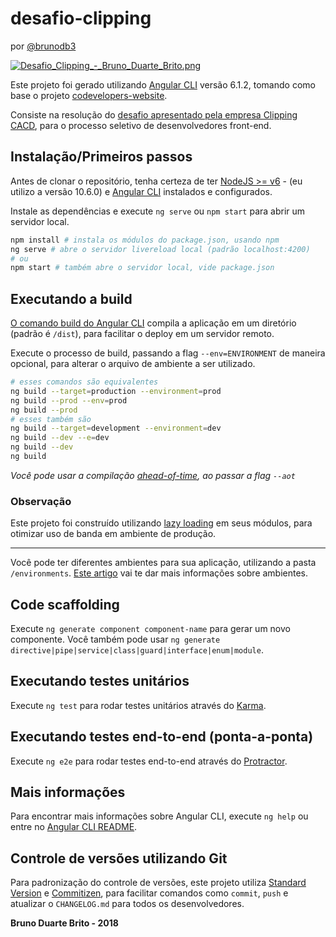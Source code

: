 # desafio-clipping

por [@brunodb3](https://github.com/brunodb3)

[![Desafio_Clipping_-_Bruno_Duarte_Brito.png](https://s8.postimg.cc/woixxsxo5/Desafio_Clipping_-_Bruno_Duarte_Brito.png)](https://postimg.cc/image/6sz7elvu9/)

Este projeto foi gerado utilizando [Angular CLI](https://github.com/angular/angular-cli) versão 6.1.2, tomando como base o projeto [codevelopers-website](https://github.com/grupo-codevelopers/codevelopers-website).

Consiste na resolução do [desafio apresentado pela empresa Clipping CACD](https://github.com/clippingcacd/desafio), para o processo seletivo de desenvolvedores front-end.

## Instalação/Primeiros passos

Antes de clonar o repositório, tenha certeza de ter [NodeJS >= v6](https://nodejs.org/en/) - (eu utilizo a versão 10.6.0) e [Angular CLI](https://cli.angular.io/) instalados e configurados.

Instale as dependências e execute `ng serve` ou `npm start` para abrir um servidor local.

```sh
npm install # instala os módulos do package.json, usando npm
ng serve # abre o servidor livereload local (padrão localhost:4200)
# ou
npm start # também abre o servidor local, vide package.json
```

## Executando a build

[O comando build do Angular CLI](https://github.com/angular/angular-cli/wiki/build) compila a aplicação em um diretório (padrão é `/dist`), para facilitar o deploy em um servidor remoto.

Execute o processo de build, passando a flag `--env=ENVIRONMENT` de maneira opcional, para alterar o arquivo de ambiente a ser utilizado.

```sh
# esses comandos são equivalentes
ng build --target=production --environment=prod
ng build --prod --env=prod
ng build --prod
# esses também são
ng build --target=development --environment=dev
ng build --dev --e=dev
ng build --dev
ng build
```

_Você pode usar a compilação [ahead-of-time](https://angular.io/docs/ts/latest/cookbook/aot-compiler.html), ao passar a flag `--aot`_

### Observação

Este projeto foi construído utilizando [lazy loading](https://angular.io/guide/lazy-loading-ngmodules) em seus módulos, para otimizar uso de banda em ambiente de produção.

---

Você pode ter diferentes ambientes para sua aplicação, utilizando a pasta `/environments`. [Este artigo](https://medium.com/beautiful-angular/angular-2-and-environment-variables-59c57ba643be) vai te dar mais informações sobre ambientes.

## Code scaffolding

Execute `ng generate component component-name` para gerar um novo componente. Você também pode usar
`ng generate directive|pipe|service|class|guard|interface|enum|module`.

## Executando testes unitários

Execute `ng test` para rodar testes unitários através do [Karma](https://karma-runner.github.io).

## Executando testes end-to-end (ponta-a-ponta)

Execute `ng e2e` para rodar testes end-to-end através do [Protractor](http://www.protractortest.org/).

## Mais informações

Para encontrar mais informações sobre Angular CLI, execute `ng help` ou entre no [Angular CLI README](https://github.com/angular/angular-cli/blob/master/README.md).

## Controle de versões utilizando Git

Para padronização do controle de versões, este projeto utiliza [Standard Version](https://github.com/conventional-changelog/standard-version) e [Commitizen](https://github.com/commitizen/cz-cli), para facilitar comandos como `commit`, `push` e atualizar o `CHANGELOG.md` para todos os desenvolvedores.

**Bruno Duarte Brito - 2018**
